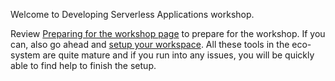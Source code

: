 Welcome to Developing Serverless Applications workshop.

Review [Preparing for the workshop page](../Preparing-for-the-workshop) to prepare for the workshop. If you can, also go ahead and [setup your workspace](../Setting-up-the-workspace). All these tools in the eco-system are quite mature and if you run into any issues, you will be quickly able to find help to finish the setup.


